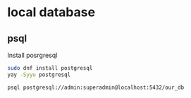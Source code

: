# local database

## psql

Install posrgresql

```sh
sudo dnf install postgresql
yay -Syyu postgresql
```

```sh
psql postgresql://admin:superadmin@localhost:5432/our_db
```

